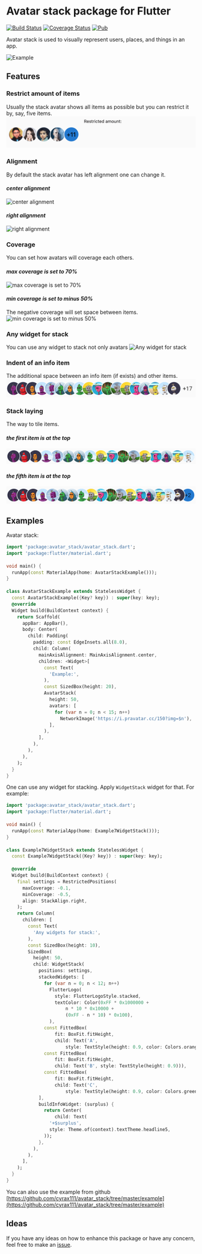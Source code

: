 # Avatar stack package for Flutter

[![Build Status](https://github.com/cyrax111/avatar_stack/workflows/Dart%20CI/badge.svg)](https://github.com/cyrax111/avatar_stack/actions?query=workflow%3A"Dart+CI"+branch%3Amaster)
[![Coverage Status](https://coveralls.io/repos/github/cyrax111/avatar_stack/badge.svg?branch=master)](https://coveralls.io/github/cyrax111/avatar_stack?branch=master)
[![Pub](https://img.shields.io/pub/v/avatar_stack)](https://pub.dev/packages/avatar_stack)

Avatar stack is used to visually represent users, places, and things in an app.

![Example](https://github.com/cyrax111/blob/raw/master/avatar_stack/feature1.gif?raw=true)


## Features


### Restrict amount of items
Usually the stack avatar shows all items as possible but you can restrict it by, say, five items.
![Restrict amount of items](https://github.com/cyrax111/blob/raw/master/avatar_stack/restricted_amount.gif?raw=true)


### Alignment
By default the stack avatar has left alignment one can change it.
#### *center alignment*
![center alignment](https://github.com/cyrax111/blob/raw/master/avatar_stack/center_alignment.gif?raw=true)
#### *right alignment*
![right alignment](https://github.com/cyrax111/blob/raw/master/avatar_stack/right_alignment.gif?raw=true)


### Coverage
You can set how avatars will coverage each others. 
#### *max coverage is set to 70%*
![max coverage is set to 70%](https://github.com/cyrax111/blob/raw/master/avatar_stack/max_coverage.gif?raw=true)
#### *min coverage is set to minus 50%*
The negative coverage will set space between items.
![min coverage is set to minus 50%](https://github.com/cyrax111/blob/raw/master/avatar_stack/min_coverage.gif?raw=true)


### Any widget for stack
You can use any widget to stack not only avatars
![Any widget for stack](https://github.com/cyrax111/blob/raw/master/avatar_stack/stack_widgets.gif?raw=true)

### Indent of an info item
The additional space between an info item (if exists) and other items.
![Indent of an info item](https://github.com/cyrax111/blob/raw/master/avatar_stack/indent_of_the_info_widget.png?raw=true)

### Stack laying
The way to tile items.

#### *the first item is at the top*
![Indent of an info item](https://github.com/cyrax111/blob/raw/master/avatar_stack/the_first_item_is_at_the_top.png?raw=true)

#### *the fifth item is at the top*
![Indent of an info item](https://github.com/cyrax111/blob/raw/master/avatar_stack/the_fifth_item_is_at_the_top.png?raw=true)

## Examples

Avatar stack:
```dart
import 'package:avatar_stack/avatar_stack.dart';
import 'package:flutter/material.dart';

void main() {
  runApp(const MaterialApp(home: AvatarStackExample()));
}

class AvatarStackExample extends StatelessWidget {
  const AvatarStackExample({Key? key}) : super(key: key);
  @override
  Widget build(BuildContext context) {
    return Scaffold(
      appBar: AppBar(),
      body: Center(
        child: Padding(
          padding: const EdgeInsets.all(8.0),
          child: Column(
            mainAxisAlignment: MainAxisAlignment.center,
            children: <Widget>[
              const Text(
                'Example:',
              ),
              const SizedBox(height: 20),
              AvatarStack(
                height: 50,
                avatars: [
                  for (var n = 0; n < 15; n++)
                    NetworkImage('https://i.pravatar.cc/150?img=$n'),
                ],
              ),
            ],
          ),
        ),
      ),
    );
  }
}
```

One can use any widget for stacking. Apply `WidgetStack` widget for that. For example:
```dart
import 'package:avatar_stack/avatar_stack.dart';
import 'package:flutter/material.dart';

void main() {
  runApp(const MaterialApp(home: Example7WidgetStack()));
}

class Example7WidgetStack extends StatelessWidget {
  const Example7WidgetStack({Key? key}) : super(key: key);

  @override
  Widget build(BuildContext context) {
    final settings = RestrictedPositions(
      maxCoverage: -0.1,
      minCoverage: -0.5,
      align: StackAlign.right,
    );
    return Column(
      children: [
        const Text(
          'Any widgets for stack:',
        ),
        const SizedBox(height: 10),
        SizedBox(
          height: 50,
          child: WidgetStack(
            positions: settings,
            stackedWidgets: [
              for (var n = 0; n < 12; n++)
                FlutterLogo(
                  style: FlutterLogoStyle.stacked,
                  textColor: Color(0xFF * 0x1000000 +
                      n * 10 * 0x10000 +
                      (0xFF - n * 10) * 0x100),
                ),
              const FittedBox(
                  fit: BoxFit.fitHeight,
                  child: Text('A',
                      style: TextStyle(height: 0.9, color: Colors.orange))),
              const FittedBox(
                  fit: BoxFit.fitHeight,
                  child: Text('B', style: TextStyle(height: 0.9))),
              const FittedBox(
                  fit: BoxFit.fitHeight,
                  child: Text('C',
                      style: TextStyle(height: 0.9, color: Colors.green))),
            ],
            buildInfoWidget: (surplus) {
              return Center(
                  child: Text(
                '+$surplus',
                style: Theme.of(context).textTheme.headline5,
              ));
            },
          ),
        ),
      ],
    );
  }
}
```

You can also use the example from github [https://github.com/cyrax111/avatar_stack/tree/master/example](https://github.com/cyrax111/avatar_stack/tree/master/example)

## Ideas

If you have any ideas on how to enhance this package or have any concern, feel free to make an [issue](https://github.com/cyrax111/range_type/issues).